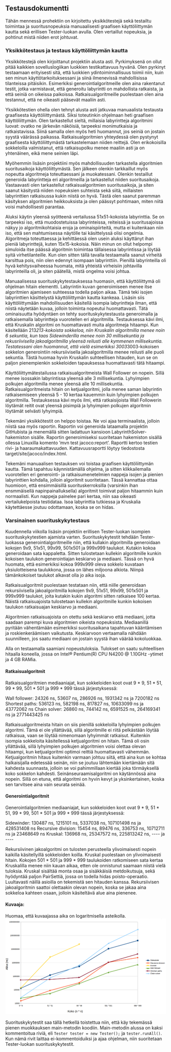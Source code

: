 ## Testausdokumentti

Tähän mennessä prohektiin on kirjoitettu yksikkötestejä sekä testailtu toimintaa ja suoritusnopeuksia manuaalisesti graafisen käyttöliittymän kautta sekä erillisen Tester-luokan avulla. Olen vertaillut nopeuksia, ja pohtinut mistä niiden erot johtuvat.

### Yksikkötestaus ja testaus käyttöliittymän kautta

Yksikkötestejä olen kirjoittanut projektiin alusta asti. Pyrkimyksenä on ollut pitää kaikkien sovelluslogiikan luokkien testikattavuus hyvänä. Olen pyrkinyt testaamaan erityisesti sitä, että luokkien ydintoiminnallisuus toimii niin, kuin sen minun käyttötarkoituksessani ja siinä ilmenevissä mahdollisissa tilanteissa pitäisikin. Esimerkiksi generointialgoritmeille olen aina rakentanut testit, jotka varmistavat, että generoitu labyrintti on mahdollista ratkaista, ja että seiniä on oikeissa paikoissa. Ratkaisualgoritmeille puolestaan olen aina testannut, että ne oikeasti pääsevät maaliin asti.

Yksikkötestien ohella olen tehnyt alusta asti jatkuvaa manuaalista testausta graafisesta käyttöliittymästä. Siksi toteutinkin ohjelmaan heti graafisen käyttöliittymän. Olen tarkastellut sieltä, millaisia labyrintteja algoritmini luovat: ovatko ne järkevän näköisiä, tarpeeksi monimutkaisia ja ratkaistavissa. Siinä samalla olen myös heti huomannut, jos seiniä on jostain syystä väärässä paikassa. Ratkaisualgoritmien yhteydessä olen pystynyt graafisesta käyttöliittymästä tarkastelemaan niiden reittejä. Olen erikokoisilla sokkeloilla valmistanut, että ratkaisupolku menee maaliin asti ja on yhtenäinen, eikä mene seinien läpi.

Myöhemmin lisäsin projektiini myös mahdollisuuden tarkastella algoritmien suoritusaikoja käyttöliittymästä. Sen jälkeen olenkin tarkkaillut myös nopeutta algoritmeja toteuttaessani ja muokatessani. Olenkin testaillut generoida labyrintteja eri algoritmeilla ja tarkastellut niiden suoritusaikoja. Vastaavasti olen tarkastellut ratkaisualgoritmien suoritusaikoja, ja siten saanut käsitystä niiden nopeuksien suhteista sekä siitä, millaisten labyrinttien ratkaisussa kukin niistä on hyvä. Tästä olen saanut paremman käsityksen algoritmien heikkouksista ja olen päässyt pohtimaan, miten niitä voisi mahdollisesti parantaa.

Aluksi käytin yleensä syötteenä vertailussa 51x51-kokoista labyrinttia. Se on tarpeeksi iso, että muodostetuissa labyrinteissa, reiteissä ja suoritusajoissa näkyy jo algoritmikohtaisia eroja ja ominaispiirteitä, mutta ei kuitenkaan niin iso, että sen mahtumisessa näytölle tai käsittelyssä olisi ongelmia. Algoritmeja toteuttaessa ja kehittäessä olen usein aluksi käyttänyt ihan pieniä labyrinttejä, kuten 15x15-kokoisia. Näin minun on ollut helpompi simuloida itse päässä algoritmin toimintaa tällaisessa labyrintissa ja löytää syitä virhetilanteille. Kun olen sitten tällä tavalla testaamalla saanut virheitä karsittua pois, niin olen edennyt isompaan labyrinttiin. Pienillä labyrinteilla oli hyvä kehitysvaiheessa huomata, mitä yhteistä virheisiin johtavilla labyrinteilla oli, ja siten päätellä, mistä ongelma voisi johtua.

Manuaalisessa suorituskykytestauksessa huomasin, että käyttöliittymä oli ohjelman hitain elementti. Labyrintin kuvan generoimiseen menee itse algoritmien ajamiseen suhteessa todella paljon aikaa. Tämä teki isojen labyrinttien käsittelystä käyttöliittymän kautta kankeaa. Lisäsin siis käyttöliittymään mahdollisuuden käsitellä isompia labyrintteja ilman, että niistä näytetään kuvaa, jolloin toiminta nopeutui huomattavasti. Tätä ominaisuutta hyödyntäen on tehty suorituskykytestausta generoimalla ja ratkaisemalla labyrintteja vuorotellen eri algoritmilla. Testauksessa kävi ilmi, että Kruskalin algoritmi on huomattavasti muita algoritmeja hitaampi. Kun käsitellään 213*213-kokoista sokkeloa, niin Kruskalin algoritmilla menee noin 6 sekuntia, kun taas Sidewinderilla menee noin 30 millisekuntia ja rekusriivisella jakoalgoritmilla yleensä reilusti alle kymmenen millisekuntia. Testatessani olen huomannut, että vielä esimerkiksi 3003*3003-kokoisen sokkelon generointiin rekursiivisella jakoalgoritmilla menee reilusti alle puoli sekuntia. Tästä huomaa hyvin Kruskalin suhteellisen hitauden, kun se on paljon pienempienkin sokkeloiden tapauksessa huomattavasti tätä hitaampi.

Käyttöliittymätestailussa ratkaisualgoritmeista Wall Follower on nopein. Sillä menee isossakin labyrintissa yleensä alle 3 millisekuntia. Lyhyimpien polkujen algoritmilla menee yleensä alle 10 millisekuntia. Ratkaisualgoritmeista hitain on ketjualgoritmi, jolla menee saman labyrintin ratkaisemiseen yleensä 5 - 10 kertaa kauemmin kuin lyhyimpien polkujen algoritmilla. Testauksessa kävi myös ilmi, että ratkaisijoista Wall Followerin löytämät reitit ovat yleensä pisimpiä ja lyhyimpien polkujen algoritmin löytämät selvästi lyhyimpiä.

Tekemäni yksikkötestit on helppo toistaa. Ne voi ajaa terminaalista, jolloin niistä saa myös raportin. Raportin voi generoida lataamalla projektin GitHubista ja menemällä sitten ladattuun kansioon LabyrinthSolver-hakemiston sisälle. Raportin generoimiseksi suoritetaan hakemiston sisällä ollessa Linuxilla komento ’mvn test jacoco:report’. Raportti kertoo testien rivi- ja haaraumakattavuuden. Kattavuusraportti löytyy tiedostosta target/site/jacoco/index.html.

Tekemäni manuaalisen testauksen voi toistaa graafisen käyttöliittymän kautta. Tämä tapahtuu käynnistämällä ohjelma, ja sitten klikkailemalla vuorotellen eri generointi- ja ratkaisumenetelmien nappeja isojen ja pienien labyrinttien kohdalla, jolloin algoritmit suoritetaan. Tässä kannattaa ottaa huomioon, että ensimmäisillä suorituskerroksilla (varsinkin ihan ensmmäisellä napinpainalluksella) algoritmit toimivat paljon hitaammin kuin normaalisti. Kun nappeja painelee pari kertaa, niin saa oikeasti vertailukelpoista testidataa. Isoa labyrinttia tutkiessa ja Kruskalia käytettäesse joutuu odottamaan, koska se on hidas.

### Varsinainen suorituskykytestaus

Kuudennella viikolla lisäsin projektiin erillisen Tester-luokan isompien suorituskykytestien ajamista varten. Suorituskykytestit tehdään Tester-luokassa generointialgoritmeille niin, että kullakin algoritmilla generoidaan kokojen 9x9, 51x51, 99x99, 501x501 ja 999x999 taulukot. Kutakin kokoa generoidaan sata kappaletta. Sitten tulostetaan kullekin algoritmille kunkin kokoisen taulukon generointiajan keskiarvo ja mediaani. Tässä on hyvä huomata, että esimerkiksi kokoa 999x999 oleva sokkelo kuvataan yksiulotteisena taulukkona, jossa on lähes miljoona alkiota. Niinpä tämänkokoiset taulukot alkavat olla jo aika isoja.

Ratkaisualgoritmit puolestaan testataan niin, että niille generoidaan rekursiivisella jakoalgoritmilla kokojen 9x9, 51x51, 99x99, 501x501 ja 999x999 taulukot, joita kutakin kukin algoritmi sitten ratkaisee 100 kertaa. Näistä ratkaisuajoista tulostetaan kullekin algoritmille kunkin kokoisen taulukon ratkaisuajan keskiarvo ja mediaani.

Algoritmien ratkaisuajoista on otettu sekä keskiarvo että mediaani, jotta saadaan parempi kuva algoritmien oikeista nopeuksista. Mediaanillä pyritään vähentämään esimerkiksi suoritusaikana tapahtuvan kääntämisen ja roskienkeräämisen vaikutusta. Keskiarvoon vertaamalla nähdään suunnilleen, jos saatu mediaani on jostain syystä ihan väärää kokoluokkaa.

Alla on testaamalla saamiani nopeustuloksia. Tulokset on saatu suhteellisen hitaalla koneella, jossa on Intel® Pentium(R) CPU N4200 @ 1.10GHz -ytimet ja 4 GB RAMia.

#### Ratkaisualgoritmit

Ratkaisualgoritmien mediaaniajat, kun sokkeloiden koot ovat 9 * 9,	51 * 51,	99 * 99,	501 * 501 ja	999 * 999 tässä järjestyksessä:

Wall follower:	24326 ns,	53607 ns,	286926 ns,	1931342 ns ja	7200182 ns
Shortest paths:	536123 ns,	582198 ns,	817827 ns,	10633099 ns ja	43772062 ns
Chain solver:	26860 ns,	744142 ns,	6591525 ns,	264169341 ns ja	2771443425 ns

Ratkaisualgoritmeista hitain on siis pienillä sokkeloilla lyhyimpien polkujen algoritmi. Tämä ei ole yllättävää, sillä algoritmille ei riitä pelkästään löytää ratkaisua, vaan se löytää nimenomaan lyhyimmät ratkaisut. Kuitenkin isompia sokkeloita käsitellessä ketjualgoritmi on hitain. Tämä oli osin yllättävää, sillä lyhyimpien polkujen algoritmien voisi olettaa olevan hitaampi, kun ketjualgoritmi optimoi reittiä huomattavasti vähemmän. Ketjualgoritmin hitaus kuitenkin varmaan johtuu siitä, että aina kun se kohtaa halkaisijalla edetessää seinän, niin se joutuu lähtemään kiertämään sitä kahdesta suunnasta, jolloin se voi pahimmillaan kiertää joka törmäyksellä koko sokkelon kahdesti. Seinänseuraamisalgoritmi on käytännössä aina nopein. Sillä on etuna, että algoritmi on hyvin kevyt ja yksinkertainen, koska sen tarvitsee aina vain seurata seinää.

#### Generointialgoritmit

Generointialgoritmien mediaaniajat, kun sokkeloiden koot ovat 9 * 9,	51 * 51,	99 * 99,	501 * 501 ja	999 * 999 tässä järjestyksessä:

Sidewinder:	130487 ns,	1215101 ns,	5337038 ns,	107101498 ns ja	428531408 ns
Recursive division:	15454 ns,	89476 ns,	336753 ns,	10712711 ns ja	23468649 ns
Kruskal:	136968 ns,	25347572 ns,	225813242 ns,  ---- ja ----

Rekursiivinen jakoalgoritmi on tulosten perusteella ylivoimaisesti nopein kaikilla käsitellyillä sokkeloiden koilla. Kruskal puolestaan on ylivoimaisesti hitain. Kokojen 501 * 501 ja	999 * 999 taulukoiden ratkomiseen sata kertaa Kruskalilla menee niin kauan aikaa, etten ole onnistunut saamaan niistä vielä tuloksia. Kruskal sisältää monta osaa ja sisäkkäisiä metdoikutsuja, sekä hyödyntää paljon PairSettiä, jossa on todella hidas poisto-operaatio. Luultavasti näillä asioilla on tekemistä sen hitauden kanssa. Rekursiivisen jakoalgoritmin saattoi olettaakin olevan nopein, koska se jakaa aina sokkeloa kahteen osaan, jolloin käsiteltävä alue aina pienenee.


#### Kuvaaja:
Huomaa, että kuvaajassa aika on logaritmisella asteikolla.
![Nopeuskuvaaja](https://github.com/fannif/labyrinttiratkoja/blob/master/dokumentaatio/algoritmiNopeusKuvaaja.png "Nopeuskuvaaja")

Suorituskykytestit saa tällä hetkellä toistettua niin, että käy tekemässä pienen muokkauksen main-metodin koodiin. Main-metodin alussa on kaksi kommentoitua riviä, eli `Tester tester = new Tester();` ja `tester.runAll()`. Kun nämä rivit laittaa ei-kommentoiduiksi ja ajaa ohjelman, niin suoritetaan Tester-luokan suorituskykytestit.
